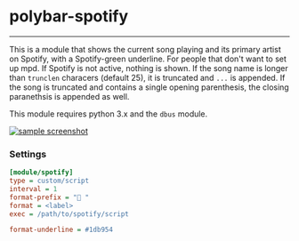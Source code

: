 # polybar-spotify

---

This is a module that shows the current song playing and its primary artist on Spotify, with a Spotify-green underline. For people that don't want to set up mpd. If Spotify is not active, nothing is shown. If the song name is longer than `trunclen` characers (default 25), it is truncated and `...` is appended. If the song is truncated and contains a single opening parenthesis, the closing paranethsis is appended as well.

This module requires python 3.x and the `dbus` module.

[![sample screenshot](https://i.imgur.com/kEluTSq.png)](https://i.imgur.com/kEluTSq.png)

### Settings
~~~ ini
[module/spotify]
type = custom/script
interval = 1
format-prefix = " "
format = <label>
exec = /path/to/spotify/script

format-underline = #1db954
